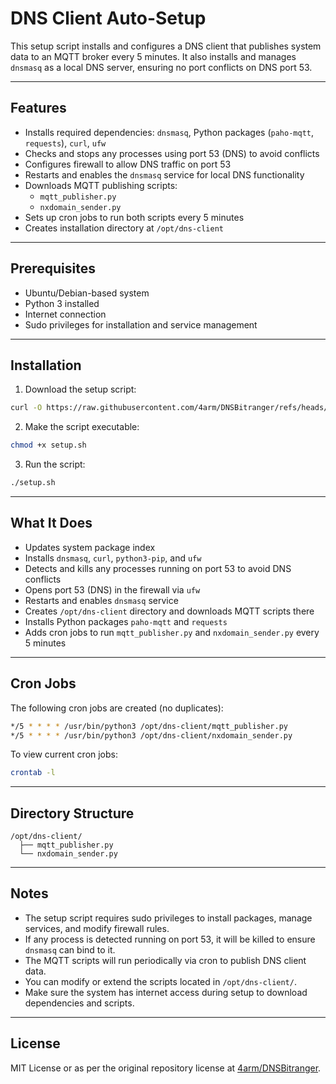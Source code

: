 # DNS Client Auto-Setup

This setup script installs and configures a DNS client that publishes system data to an MQTT broker every 5 minutes. It also installs and manages `dnsmasq` as a local DNS server, ensuring no port conflicts on DNS port 53.

---

## Features

- Installs required dependencies: `dnsmasq`, Python packages (`paho-mqtt`, `requests`), `curl`, `ufw`
- Checks and stops any processes using port 53 (DNS) to avoid conflicts
- Configures firewall to allow DNS traffic on port 53
- Restarts and enables the `dnsmasq` service for local DNS functionality
- Downloads MQTT publishing scripts:  
  - `mqtt_publisher.py`  
  - `nxdomain_sender.py`
- Sets up cron jobs to run both scripts every 5 minutes
- Creates installation directory at `/opt/dns-client`

---

## Prerequisites

- Ubuntu/Debian-based system
- Python 3 installed
- Internet connection
- Sudo privileges for installation and service management

---

## Installation

1. Download the setup script:

```bash
curl -O https://raw.githubusercontent.com/4arm/DNSBitranger/refs/heads/main/MQTT%20Setup/Client%20Setup/setup.sh
```

2. Make the script executable:

```bash
chmod +x setup.sh
```

3. Run the script:

```bash
./setup.sh
```

---

## What It Does

- Updates system package index
- Installs `dnsmasq`, `curl`, `python3-pip`, and `ufw`
- Detects and kills any processes running on port 53 to avoid DNS conflicts
- Opens port 53 (DNS) in the firewall via `ufw`
- Restarts and enables `dnsmasq` service
- Creates `/opt/dns-client` directory and downloads MQTT scripts there
- Installs Python packages `paho-mqtt` and `requests`
- Adds cron jobs to run `mqtt_publisher.py` and `nxdomain_sender.py` every 5 minutes

---

## Cron Jobs

The following cron jobs are created (no duplicates):

```bash
*/5 * * * * /usr/bin/python3 /opt/dns-client/mqtt_publisher.py
*/5 * * * * /usr/bin/python3 /opt/dns-client/nxdomain_sender.py
```

To view current cron jobs:

```bash
crontab -l
```

---

## Directory Structure

```
/opt/dns-client/
  ├── mqtt_publisher.py
  └── nxdomain_sender.py
```

---

## Notes

- The setup script requires sudo privileges to install packages, manage services, and modify firewall rules.
- If any process is detected running on port 53, it will be killed to ensure `dnsmasq` can bind to it.
- The MQTT scripts will run periodically via cron to publish DNS client data.
- You can modify or extend the scripts located in `/opt/dns-client/`.
- Make sure the system has internet access during setup to download dependencies and scripts.

---

## License

MIT License or as per the original repository license at [4arm/DNSBitranger](https://github.com/4arm/DNSBitranger).
